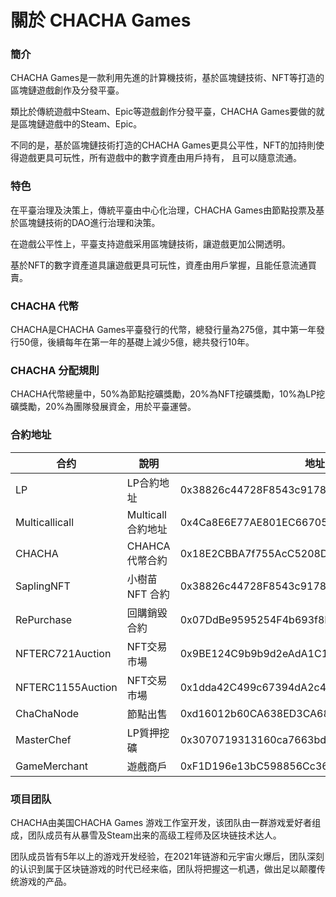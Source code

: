 # 關於 CHACHA Games

### 簡介

CHACHA Games是一款利用先進的計算機技術，基於區塊鏈技術、NFT等打造的區塊鏈遊戲創作及分發平臺。

類比於傳統遊戲中Steam、Epic等遊戲創作分發平臺，CHACHA Games要做的就是區塊鏈遊戲中的Steam、Epic。

不同的是，基於區塊鏈技術打造的CHACHA Games更具公平性，NFT的加持則使得遊戲更具可玩性，所有遊戲中的數字資產由用戶持有， 且可以隨意流通。

### 特色

在平臺治理及決策上，傳統平臺由中心化治理，CHACHA Games由節點投票及基於區塊鏈技術的DAO進行治理和決策。

在遊戲公平性上，平臺支持遊戲采用區塊鏈技術，讓遊戲更加公開透明。

基於NFT的數字資產道具讓遊戲更具可玩性，資產由用戶掌握，且能任意流通買賣。

### CHACHA 代幣

CHACHA是CHACHA Games平臺發行的代幣，總發行量為275億，其中第一年發行50億，後續每年在第一年的基礎上減少5億，總共發行10年。

### CHACHA 分配規則

CHACHA代幣總量中，50%為節點挖礦獎勵，20%為NFT挖礦獎勵，10%為LP挖礦獎勵，20%為團隊發展資金，用於平臺運營。

### 合約地址

| 合约                | 說明            | 地址                                         |
| ----------------- | ------------- | ------------------------------------------ |
| LP                | LP合約地址        | 0x38826c44728F8543c9178cbe499BA82844F331d7 |
| Multicallicall    | Multicall合約地址 | 0x4Ca8E6E77AE801EC667059F922a7bfe5B329AF1f |
| CHACHA            | CHAHCA 代幣合約   | 0x18E2CBBA7f755AcC5208D304d16F0e511253c33a |
| SaplingNFT        | 小樹苗NFT 合約     | 0x38826c44728F8543c9178cbe499BA82844F331d7 |
| RePurchase        | 回購銷毀合約        | 0x07DdBe9595254F4b693f8E192b7Ea698F69fE0F6 |
| NFTERC721Auction  | NFT交易市場       | 0x9BE124C9b9b9d2eAdA1C13D8746329Ff06fe49fd |
| NFTERC1155Auction | NFT交易市場       | 0x1dda42C499c67394dA2c4C210d584fAEaf8C8055 |
| ChaChaNode        | 節點出售          | 0xd16012b60CA638ED3CA687186918D210bfc1B444 |
| MasterChef        | LP質押挖礦        | 0x3070719313160ca7663bd6427aF5c6e50ADdafDA |
| GameMerchant      | 遊戲商戶          | 0xF1D196e13bC598856Cc3661f54797Ba4746126E1 |



### 项目团队

CHACHA由美国CHACHA Games 游戏工作室开发，该团队由一群游戏爱好者组成，团队成员有从暴雪及Steam出来的高级工程师及区块链技术达人。

团队成员皆有5年以上的游戏开发经验，在2021年链游和元宇宙火爆后，团队深刻的认识到属于区块链游戏的时代已经来临，团队将把握这一机遇，做出足以颠覆传统游戏的产品。
